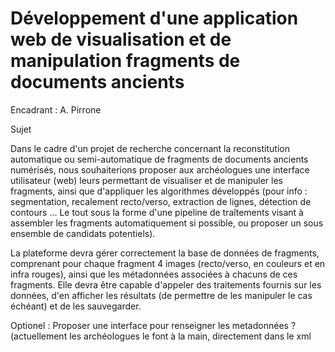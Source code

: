 # Développement d'une application web de visualisation et de manipulation fragments de documents ancients
Encadrant : A. Pirrone

Sujet

Dans le cadre d'un projet de recherche concernant la reconstitution automatique ou semi-automatique de fragments de documents ancients numérisés, nous souhaiterions proposer aux archéologues une interface utilisateur (web) leurs permettant de visualiser et de manipuler les fragments, ainsi que d'appliquer les algorithmes développés (pour info : segmentation, recalement recto/verso, extraction de lignes, détection de contours ... Le tout sous la forme d'une pipeline de traîtements visant à assembler les fragments automatiquement si possible, ou proposer un sous ensemble de candidats potentiels).

La plateforme devra gérer correctement la base de données de fragments, comprenant pour chaque fragment 4 images (recto/verso, en couleurs et en infra rouges), ainsi que les métadonnées associées à chacuns de ces fragments. Elle devra être capable d'appeler des traitements fournis sur les données, d'en afficher les résultats (de permettre de les manipuler le cas échéant) et de les sauvegarder.

Optionel : Proposer une interface pour renseigner les metadonnées ? (actuellement les archéologues le font à la main, directement dans le xml 
